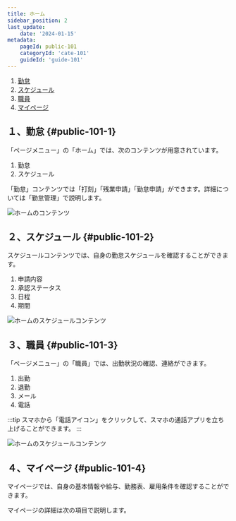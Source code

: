 ```yaml
---
title: ホーム
sidebar_position: 2
last_update: 
    date: '2024-01-15'
metadata: 
    pageId: public-101
    categoryId: 'cate-101'
    guideId: 'guide-101'
---
```


1. [勤怠](#public-101-1)
2. [スケジュール](#public-101-2)
3. [職員](#public-101-3)
4. [マイページ](#public-101-4)

## １、勤怠 {#public-101-1}

「ページメニュー」の「ホーム」では、次のコンテンツが用意されています。

1. 勤怠
2. スケジュール

「勤怠」コンテンツでは「打刻」「残業申請」「勤怠申請」ができます。詳細については「勤怠管理」で説明します。

![ホームのコンテンツ](/img/guide/public-101-1.png)

## ２、スケジュール {#public-101-2}

スケジュールコンテンツでは、自身の勤怠スケジュールを確認することができます。

1. 申請内容
2. 承認ステータス
3. 日程
4. 期間

![ホームのスケジュールコンテンツ](/img/guide/public-101-2.png)

## ３、職員 {#public-101-3}

「ページメニュー」の「職員」では、出勤状況の確認、連絡ができます。

1. 出勤
2. 退勤
3. メール
4. 電話

:::tip
スマホから「電話アイコン」をクリックして、スマホの通話アプリを立ち上げることができます。
:::

![ホームのスケジュールコンテンツ](/img/guide/public-101-3.png)

## ４、マイページ {#public-101-4}

マイページでは、自身の基本情報や給与、勤務表、雇用条件を確認することができます。

マイページの詳細は次の項目で説明します。